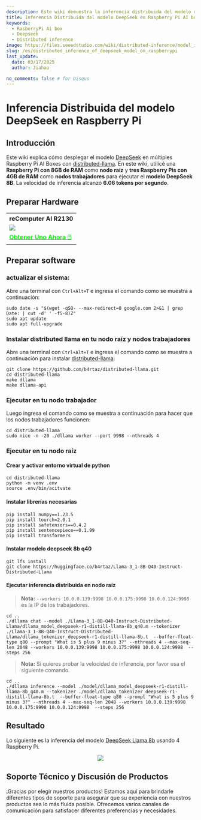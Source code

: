 ```yaml
---
description: Este wiki demuestra la inferencia distribuida del modelo deepseek en raspberry pi ai box.
title: Inferencia Distribuida del modelo DeepSeek en Raspberry Pi AI box
keywords:
  - RasberryPi Ai box
  - Deepseek
  - Distributed inference
image: https://files.seeedstudio.com/wiki/distributed-inference/model_install.webp
slug: /es/distributed_inference_of_deepseek_model_on_raspberrypi
last_update:
  date: 03/17/2025
  author: Jiahao

no_comments: false # for Disqus
---
```


# Inferencia Distribuida del modelo DeepSeek en Raspberry Pi

## Introducción

Este wiki explica cómo desplegar el modelo [DeepSeek](https://github.com/deepseek-ai/DeepSeek-LLM) en múltiples Raspberry Pi AI Boxes con [distributed-llama](https://github.com/b4rtaz/distributed-llama). En este wiki, utilicé una **Raspberry Pi con 8GB de RAM** como **nodo raíz** y **tres Raspberry Pis con 4GB de RAM** como **nodos trabajadores** para ejecutar el **modelo DeepSeek 8B**. La velocidad de inferencia alcanzó **6.06 tokens por segundo**.

## Preparar Hardware

<div class="table-center">
	<table align="center">
	<tr>
		<th>reComputer AI R2130</th>
	</tr>
    <tr>
      <td><div style={{textAlign:'center'}}><img src="https://media-cdn.seeedstudio.com/media/catalog/product/cache/bb49d3ec4ee05b6f018e93f896b8a25d/1/_/1_24_1.jpg" style={{width:600, height:'auto'}}/></div></td>
    </tr>
		<tr>
			<td><div class="get_one_now_container" style={{textAlign: 'center'}}>
				<a class="get_one_now_item" href="https://www.seeedstudio.com/reComputer-AI-R2130-12-p-6368.html" target="_blank">
				<strong><span><font color={'FFFFFF'} size={"4"}> Obtener Uno Ahora 🖱️</font></span></strong>
				</a>
			</div></td>
		</tr>
	</table>
</div>

## Preparar software

### actualizar el sistema:

Abre una terminal con `Ctrl+Alt+T` e ingresa el comando como se muestra a continuación:

```
sudo date -s "$(wget -qSO- --max-redirect=0 google.com 2>&1 | grep Date: | cut -d' ' -f5-8)Z"
sudo apt update
sudo apt full-upgrade
```

### Instalar distributed llama en tu nodo raíz y nodos trabajadores

Abre una terminal con `Ctrl+Alt+T` e ingresa el comando como se muestra a continuación para instalar [distributed-llama](https://github.com/b4rtaz/distributed-llama.git):

```
git clone https://github.com/b4rtaz/distributed-llama.git
cd distributed-llama
make dllama
make dllama-api
```

### Ejecutar en tu nodo trabajador

Luego ingresa el comando como se muestra a continuación para hacer que los nodos trabajadores funcionen:

```
cd distributed-llama
sudo nice -n -20 ./dllama worker --port 9998 --nthreads 4
```

### Ejecutar en tu nodo raíz

#### Crear y activar entorno virtual de python

```
cd distributed-llama
python -m venv .env
source .env/bin/acitvate
```

#### Instalar librerías necesarias

```
pip install numpy==1.23.5
pip install tourch=2.0.1
pip install safetensors==0.4.2
pip install sentencepiece==0.1.99
pip install transformers
```

#### Instalar modelo deepseek 8b q40

```
git lfs install
git clone https://huggingface.co/b4rtaz/Llama-3_1-8B-Q40-Instruct-Distributed-Llama
```

#### Ejecutar inferencia distribuida en nodo raíz

> **Nota:** `--workers 10.0.0.139:9998 10.0.0.175:9998 10.0.0.124:9998` es la IP de los trabajadores.

```
cd ..
./dllama chat --model ./Llama-3_1-8B-Q40-Instruct-Distributed-Llama/dllama_model_deepseek-r1-distill-llama-8b_q40.m --tokenizer ./Llama-3_1-8B-Q40-Instruct-Distributed-Llama/dllama_tokenizer_deepseek-r1-distill-llama-8b.t  --buffer-float-type q80 --prompt "What is 5 plus 9 minus 3?" --nthreads 4 --max-seq-len 2048 --workers 10.0.0.139:9998 10.0.0.175:9998 10.0.0.124:9998  --steps 256

```

> **Nota:** Si quieres probar la velocidad de inferencia, por favor usa el siguiente comando.

```
cd ..
./dllama inference --model ./model/dllama_model_deepseek-r1-distill-llama-8b_q40.m --tokenizer ./model/dllama_tokenizer_deepseek-r1-distill-llama-8b.t  --buffer-float-type q80 --prompt "What is 5 plus 9 minus 3?" --nthreads 4 --max-seq-len 2048 --workers 10.0.0.139:9998 10.0.0.175:9998 10.0.0.124:9998  --steps 256
```

## Resultado

Lo siguiente es la inferencia del modelo [DeepSeek Llama 8b](https://huggingface.co/b4rtaz/Llama-3_1-8B-Q40-Instruct-Distributed-Llama) usando 4 Raspberry Pi.


<div align="center">
    <img width={900} 
     src="https://files.seeedstudio.com/wiki/distributed-inference/distributed_llama.gif" />
</div>


## Soporte Técnico y Discusión de Productos

¡Gracias por elegir nuestros productos! Estamos aquí para brindarle diferentes tipos de soporte para asegurar que su experiencia con nuestros productos sea lo más fluida posible. Ofrecemos varios canales de comunicación para satisfacer diferentes preferencias y necesidades.

<div class="button_tech_support_container">
<a href="https://forum.seeedstudio.com/" class="button_forum"></a> 
<a href="https://www.seeedstudio.com/contacts" class="button_email"></a>
</div>

<div class="button_tech_support_container">
<a href="https://discord.gg/eWkprNDMU7" class="button_discord"></a> 
<a href="https://github.com/Seeed-Studio/wiki-documents/discussions/69" class="button_discussion"></a>
</div>